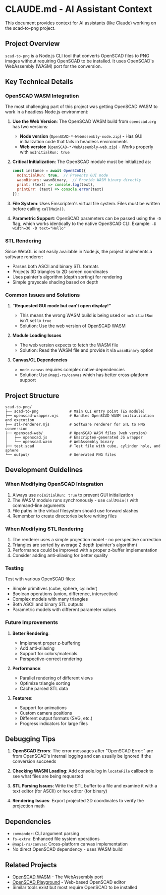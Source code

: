 # CLAUDE.md - AI Assistant Context

This document provides context for AI assistants (like Claude) working on the scad-to-png project.

## Project Overview

`scad-to-png` is a Node.js CLI tool that converts OpenSCAD files to PNG images without requiring OpenSCAD to be installed. It uses OpenSCAD's WebAssembly (WASM) port for the conversion.

## Key Technical Details

### OpenSCAD WASM Integration

The most challenging part of this project was getting OpenSCAD WASM to work in a headless Node.js environment:

1. **Use the Web Version**: The OpenSCAD WASM build from `openscad.org` has two versions:
   - **Node version** (`OpenSCAD-*-WebAssembly-node.zip`) - Has GUI initialization code that fails in headless environments
   - **Web version** (`OpenSCAD-*-WebAssembly-web.zip`) - Works properly with `noInitialRun: true`

2. **Critical Initialization**: The OpenSCAD module must be initialized as:
   ```javascript
   const instance = await OpenSCAD({
     noInitialRun: true,  // Prevents GUI mode
     wasmBinary: wasmBinary,  // Provide WASM binary directly
     print: (text) => console.log(text),
     printErr: (text) => console.error(text)
   });
   ```

3. **File System**: Uses Emscripten's virtual file system. Files must be written before calling `callMain()`.

4. **Parametric Support**: OpenSCAD parameters can be passed using the `-D` flag, which works identically to the native OpenSCAD CLI. Example: `-D width=30 -D text="Hello"`

### STL Rendering

Since WebGL is not easily available in Node.js, the project implements a software renderer:
- Parses both ASCII and binary STL formats
- Projects 3D triangles to 2D screen coordinates
- Uses painter's algorithm (depth sorting) for rendering
- Simple grayscale shading based on depth

### Common Issues and Solutions

1. **"Requested GUI mode but can't open display!"**
   - This means the wrong WASM build is being used or `noInitialRun` isn't set to `true`
   - Solution: Use the web version of OpenSCAD WASM

2. **Module Loading Issues**
   - The web version expects to fetch the WASM file
   - Solution: Read the WASM file and provide it via `wasmBinary` option

3. **Canvas/GL Dependencies**
   - `node-canvas` requires complex native dependencies
   - Solution: Use `@napi-rs/canvas` which has better cross-platform support

## Project Structure

```
scad-to-png/
├── scad-to-png              # Main CLI entry point (ES module)
├── openscad-wrapper.mjs     # Handles OpenSCAD WASM initialization and execution
├── stl-renderer.mjs         # Software renderer for STL to PNG conversion
├── openscad-web/            # OpenSCAD WASM files (web version)
│   ├── openscad.js          # Emscripten-generated JS wrapper
│   └── openscad.wasm        # WebAssembly binary
├── test.scad                # Test file with cube, cylinder hole, and sphere
└── output/                  # Generated PNG files
```

## Development Guidelines

### When Modifying OpenSCAD Integration

1. Always use `noInitialRun: true` to prevent GUI initialization
2. The WASM module runs synchronously - use `callMain()` with command-line arguments
3. File paths in the virtual filesystem should use forward slashes
4. Remember to create directories before writing files

### When Modifying STL Rendering

1. The renderer uses a simple projection model - no perspective correction
2. Triangles are sorted by average Z depth (painter's algorithm)
3. Performance could be improved with a proper z-buffer implementation
4. Consider adding anti-aliasing for better quality

### Testing

Test with various OpenSCAD files:
- Simple primitives (cube, sphere, cylinder)
- Boolean operations (union, difference, intersection)
- Complex models with many triangles
- Both ASCII and binary STL outputs
- Parametric models with different parameter values

### Future Improvements

1. **Better Rendering**:
   - Implement proper z-buffering
   - Add anti-aliasing
   - Support for colors/materials
   - Perspective-correct rendering

2. **Performance**:
   - Parallel rendering of different views
   - Optimize triangle sorting
   - Cache parsed STL data

3. **Features**:
   - Support for animations
   - Custom camera positions
   - Different output formats (SVG, etc.)
   - Progress indicators for large files

## Debugging Tips

1. **OpenSCAD Errors**: The error messages after "OpenSCAD Error:" are from OpenSCAD's internal logging and can usually be ignored if the conversion succeeds

2. **Checking WASM Loading**: Add console.log in `locateFile` callback to see what files are being requested

3. **STL Parsing Issues**: Write the STL buffer to a file and examine it with a text editor (for ASCII) or hex editor (for binary)

4. **Rendering Issues**: Export projected 2D coordinates to verify the projection math

## Dependencies

- `commander`: CLI argument parsing
- `fs-extra`: Enhanced file system operations
- `@napi-rs/canvas`: Cross-platform canvas implementation
- No direct OpenSCAD dependency - uses WASM build

## Related Projects

- [OpenSCAD WASM](https://github.com/openscad/openscad-wasm) - The WebAssembly port
- [OpenSCAD Playground](https://github.com/openscad/openscad-playground) - Web-based OpenSCAD editor
- Similar tools exist but most require OpenSCAD to be installed